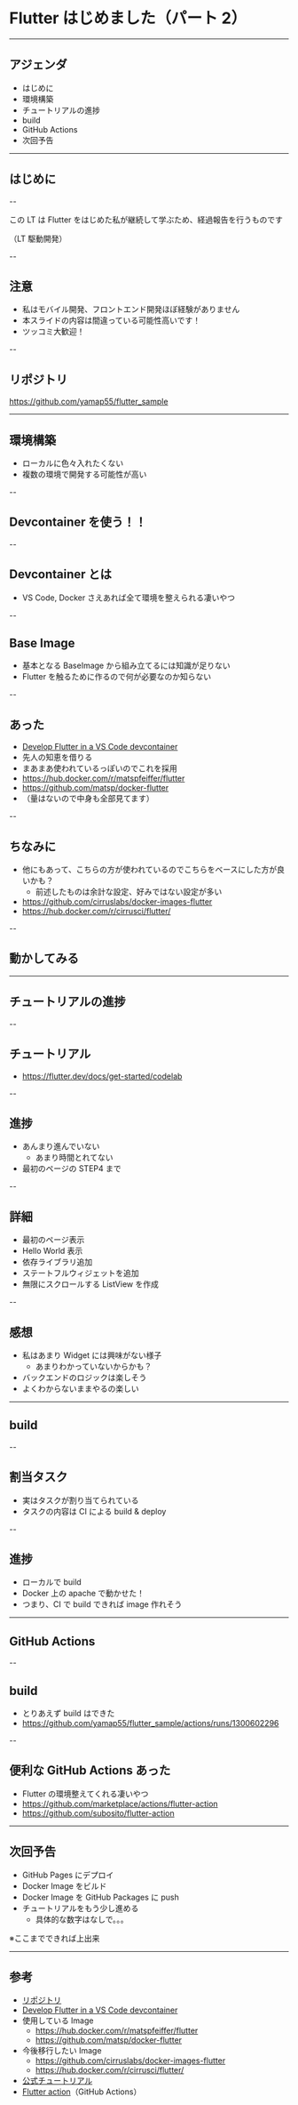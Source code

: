 <style type="text/css">
  .reveal h1,
  .reveal h2,
  .reveal h3,
  .reveal h4,
  .reveal h5,
  .reveal h6 {
    text-transform: none;
  }
  .reveal blockquote p {
    font-size: 32px;
  }
</style>

# Flutter はじめました（パート 2）

---

## アジェンダ

- はじめに
- 環境構築
- チュートリアルの進捗
- build
- GitHub Actions
- 次回予告

---

## はじめに

--

この LT は Flutter をはじめた私が継続して学ぶため、経過報告を行うものです

（LT 駆動開発）

--

## **注意**

- 私はモバイル開発、フロントエンド開発ほぼ経験がありません
- 本スライドの内容は間違っている可能性高いです！
- ツッコミ大歓迎！

--

## リポジトリ

https://github.com/yamap55/flutter_sample

---

## 環境構築

- ローカルに色々入れたくない
- 複数の環境で開発する可能性が高い

--

## Devcontainer を使う！！

--

## Devcontainer とは

- VS Code, Docker さえあれば全て環境を整えられる凄いやつ

--

## Base Image

- 基本となる BaseImage から組み立てるには知識が足りない
- Flutter を触るために作るので何が必要なのか知らない

--

## あった

- [Develop Flutter in a VS Code devcontainer](https://dev.to/matsp/develop-flutter-in-a-vs-code-devcontainer-350g)
- 先人の知恵を借りる
- まあまあ使われているっぽいのでこれを採用
- https://hub.docker.com/r/matspfeiffer/flutter
- https://github.com/matsp/docker-flutter
- （量はないので中身も全部見てます）

--

## ちなみに

- 他にもあって、こちらの方が使われているのでこちらをベースにした方が良いかも？
  - 前述したものは余計な設定、好みではない設定が多い
- https://github.com/cirruslabs/docker-images-flutter
- https://hub.docker.com/r/cirrusci/flutter/

--

## 動かしてみる

---

## チュートリアルの進捗

--

## チュートリアル

- https://flutter.dev/docs/get-started/codelab

--

## 進捗

- あんまり進んでいない
  - あまり時間とれてない
- 最初のページの STEP4 まで

--

## 詳細

- 最初のページ表示
- Hello World 表示
- 依存ライブラリ追加
- ステートフルウィジェットを追加
- 無限にスクロールする ListView を作成

--

## 感想

- 私はあまり Widget には興味がない様子
  - あまりわかっていないからかも？
- バックエンドのロジックは楽しそう
- よくわからないままやるの楽しい

---

## build

--

## 割当タスク

- 実はタスクが割り当てられている
- タスクの内容は CI による build & deploy

--

## 進捗

- ローカルで build
- Docker 上の apache で動かせた！
- つまり、CI で build できれば image 作れそう

---

## GitHub Actions

--

## build

- とりあえず build はできた
- https://github.com/yamap55/flutter_sample/actions/runs/1300602296

--

## 便利な GitHub Actions あった

- Flutter の環境整えてくれる凄いやつ
- https://github.com/marketplace/actions/flutter-action
- https://github.com/subosito/flutter-action

---

## 次回予告

- GitHub Pages にデプロイ
- Docker Image をビルド
- Docker Image を GitHub Packages に push
- チュートリアルをもう少し進める
  - 具体的な数字はなしで。。。

※ここまでできれば上出来

---

## 参考

- [リポジトリ](https://github.com/yamap55/flutter_sample)
- [Develop Flutter in a VS Code devcontainer](https://dev.to/matsp/develop-flutter-in-a-vs-code-devcontainer-350g)
- 使用している Image
  - https://hub.docker.com/r/matspfeiffer/flutter
  - https://github.com/matsp/docker-flutter
- 今後移行したい Image
  - https://github.com/cirruslabs/docker-images-flutter
  - https://hub.docker.com/r/cirrusci/flutter/
- [公式チュートリアル](https://flutter.dev/docs/get-started/codelab)
- [Flutter action](https://github.com/marketplace/actions/flutter-action)（GitHub Actions）
